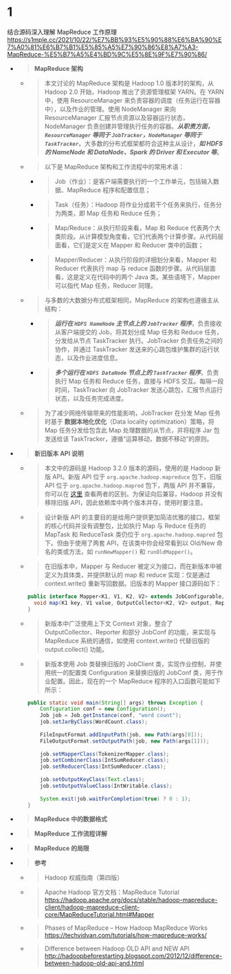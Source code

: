 
# 1

结合源码深入理解 MapReduce 工作原理 https://s1mple.cc/2021/10/22/%E7%BB%93%E5%90%88%E6%BA%90%E7%A0%81%E6%B7%B1%E5%85%A5%E7%90%86%E8%A7%A3-MapReduce-%E5%B7%A5%E4%BD%9C%E5%8E%9F%E7%90%86/
- > **MapReduce 架构**
  * > 本文讨论的 MapReduce 架构是 Hadoop 1.0 版本时的架构，从 Hadoop 2.0 开始，Hadoop 推出了资源管理框架 YARN。在 YARN 中，使用 ResourceManager 来负责容器的调度（任务运行在容器中），以及作业的管理。使用 NodeManager 来向 ResourceManager 汇报节点资源以及容器运行状态，NodeManager 负责创建并管理执行任务的容器。***从职责方面，`ResourceManager` 等同于 `JobTracker`，`NodeManager` 等同于 `TaskTracker`***。大多数的分布式框架都符合这种主从设计，***如 HDFS 的 NameNode 和 DataNode、Spark 的 Driver 和 Executor 等***。
  * > 以下是 MapReduce 架构和工作流程中的常用术语：
    + > Job（作业）：是客户端需要执行的一个工作单元，包括输入数据、MapReduce 程序和配置信息；
    + > Task（任务）：Hadoop 将作业分成若干个任务来执行，任务分为两类，即 Map 任务和 Reduce 任务；
    + > Map/Reduce：从执行阶段来看，Map 和 Reduce 代表两个大类阶段。从计算模型角度看，它们代表两个计算步骤。从代码层面看，它们是定义在 Mapper 和 Reducer 类中的函数；
    + > Mapper/Reducer：从执行阶段的详细划分来看，Mapper 和 Reducer 代表执行 map 与 reduce 函数的步骤。从代码层面看，这是定义在代码中的两个 Java 类。某些语境下，Mapper 可以指代 Map 任务，Reducer 同理。
  * > 与多数的大数据分布式框架相同，MapReduce 的架构也遵循主从结构：
    + > ***运行在 `HDFS NameNode` 主节点上的 `JobTracker` 程序***，负责接收从客户端提交的 Job，将其划分成 Map 任务和 Reduce 任务，分发给从节点 TaskTracker 执行。JobTracker 负责任务之间的协作，并通过 TaskTracker 发送来的心跳包维护集群的运行状态，以及作业进度信息。
    + > ***多个运行在 `HDFS DataNode` 节点上的 `TaskTracker` 程序***，负责执行 Map 任务和 Reduce 任务，直接与 HDFS 交互。每隔一段时间，TaskTracker 向 JobTracker 发送心跳包，汇报节点运行状态，以及任务完成进度。
  * > 为了减少网络传输带来的性能影响，JobTracker 在分发 Map 任务时基于 **数据本地化优化**（Data locality optimization）策略，将 Map 任务分发给包含此 Map 处理数据的从节点，并将程序 Jar 包发送给该 TaskTracker，遵循“运算移动，数据不移动”的原则。
- > **新旧版本 API 说明**
  * > 本文中的源码是 Hadoop 3.2.0 版本的源码，使用的是 Hadoop 新版 API。新版 API 位于 `org.apache.hadoop.mapreduce` 包下，旧版 API 位于 `org.apache.hadoop.mapred` 包下，两版 API 并不兼容，你可以在 [这里](https://www.slideshare.net/sh1mmer/upgrading-to-the-new-map-reduce-api) 查看两者的区别。为保证向后兼容，Hadoop 并没有移除旧版 API，因此依赖库中两个版本并存，使用时要注意。
  * > 设计新版 API 的主要目的是给用户提供更加简洁优雅的接口，框架的核心代码并没有调整包，比如执行 Map 与 Reduce 任务的 MapTask 和 ReduceTask 类仍位于 `org.apache.hadoop.mapred` 包下。但由于使用了两套 API，在该类中你会经常看到以 Old/New 命名的类或方法，如 `runNewMapper()` 和 `runOldMapper()`。
  * > 在旧版本中，Mapper 与 Reducer 被定义为接口，而在新版本中被定义为具体类，并提供默认的 map 和 reduce 实现：仅是通过 context.write() 重新写回数据。旧版本的 Mapper 接口源码如下：
    ```java
    public interface Mapper<K1, V1, K2, V2> extends JobConfigurable, Closeable {
      void map(K1 key, V1 value, OutputCollector<K2, V2> output, Reporter reporter) throws IOException;
    }
    ```
  * > 新版本中广泛使用上下文 Context 对象，整合了 OutputCollector、Reporter 和部分 JobConf 的功能，来实现与 MapReduce 系统的通信，如使用 context.write() 代替旧版的 output.collect() 功能。
  * > 新版本使用 Job 类替换旧版的 JobClient 类，实现作业控制，并使用统一的配置类 Configuration 来替换旧版的 JobConf 类，用于作业配置。因此，现在的一个 MapReduce 程序的入口函数可能如下所示：
    ```java
    public static void main(String[] args) throws Exception {
        Configuration conf = new Configuration();
        Job job = Job.getInstance(conf, "word count");
        job.setJarByClass(WordCount.class);
        
        FileInputFormat.addInputPath(job, new Path(args[0]));
        FileOutputFormat.setOutputPath(job, new Path(args[1]));
        
        job.setMapperClass(TokenizerMapper.class);
        job.setCombinerClass(IntSumReducer.class);
        job.setReducerClass(IntSumReducer.class);
        
        job.setOutputKeyClass(Text.class);
        job.setOutputValueClass(IntWritable.class);
        
        System.exit(job.waitForCompletion(true) ? 0 : 1);
    }
    ```
- > **MapReduce 中的数据格式**
- > **MapReduce 工作流程详解**
- > **MapReduce 的局限**
- > **参考**
  * > Hadoop 权威指南（第四版）
  * > Apache Hadoop 官方文档：MapReduce Tutorial https://hadoop.apache.org/docs/stable/hadoop-mapreduce-client/hadoop-mapreduce-client-core/MapReduceTutorial.html#Mapper
  * > Phases of MapReduce – How Hadoop MapReduce Works https://techvidvan.com/tutorials/how-mapreduce-works/
  * > Difference between Hadoop OLD API and NEW API http://hadoopbeforestarting.blogspot.com/2012/12/difference-between-hadoop-old-api-and.html
